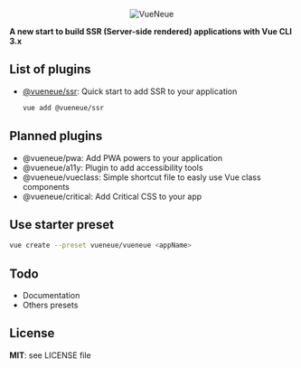 <p align="center">
  <img src="https://s3.eu-west-2.amazonaws.com/yabab/vueneue.png" alt="VueNeue">
</p>

**A new start to build SSR (Server-side rendered) applications with Vue CLI 3.x**

## List of plugins

- [@vueneue/ssr](https://github.com/vueneue/ssr): Quick start to add SSR to your application
  ```bash
  vue add @vueneue/ssr
  ```

## Planned plugins

- @vueneue/pwa: Add PWA powers to your application
- @vueneue/a11y: Plugin to add accessibility tools
- @vueneue/vueclass: Simple shortcut file to easly use Vue class components
- @vueneue/critical: Add Critical CSS to your app

## Use starter preset

```bash
vue create --preset vueneue/vueneue <appName>
```

## Todo

- Documentation
- Others presets

## License

**MIT**: see LICENSE file

